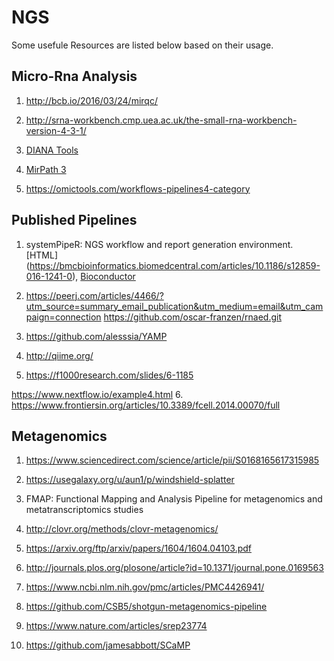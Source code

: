 # NGS
Some usefule Resources are listed below based on their usage.

## Micro-Rna Analysis
1. http://bcb.io/2016/03/24/mirqc/

2. http://srna-workbench.cmp.uea.ac.uk/the-small-rna-workbench-version-4-3-1/

3. [DIANA Tools](http://snf-515788.vm.okeanos.grnet.gr/index.php?r=site/page&view=software)

  1. [MirPath 3](http://snf-515788.vm.okeanos.grnet.gr/)
  
 4. https://omictools.com/workflows-pipelines4-category

## Published Pipelines
1. systemPipeR: NGS workflow and report generation environment. [HTML] (https://bmcbioinformatics.biomedcentral.com/articles/10.1186/s12859-016-1241-0), 
[Bioconductor](http://bioconductor.org/packages/devel/systemPipeR) 

2. https://peerj.com/articles/4466/?utm_source=summary_email_publication&utm_medium=email&utm_campaign=connection 
      https://github.com/oscar-franzen/rnaed.git
      
3. https://github.com/alesssia/YAMP

4. http://qiime.org/

5. https://f1000research.com/slides/6-1185

  https://www.nextflow.io/example4.html
6.  https://www.frontiersin.org/articles/10.3389/fcell.2014.00070/full


## Metagenomics

1. https://www.sciencedirect.com/science/article/pii/S0168165617315985

2. https://usegalaxy.org/u/aun1/p/windshield-splatter

3. FMAP: Functional Mapping and Analysis Pipeline for metagenomics and metatranscriptomics studies

4. http://clovr.org/methods/clovr-metagenomics/

5. https://arxiv.org/ftp/arxiv/papers/1604/1604.04103.pdf

6. http://journals.plos.org/plosone/article?id=10.1371/journal.pone.0169563

7. https://www.ncbi.nlm.nih.gov/pmc/articles/PMC4426941/

8. https://github.com/CSB5/shotgun-metagenomics-pipeline

9. https://www.nature.com/articles/srep23774

10. https://github.com/jamesabbott/SCaMP
